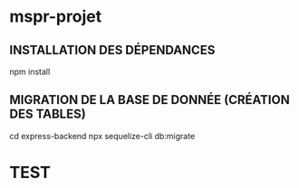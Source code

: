 # mspr-projet


## INSTALLATION DES DÉPENDANCES
npm install 


## MIGRATION DE LA BASE DE DONNÉE (CRÉATION DES TABLES)
cd express-backend
npx sequelize-cli db:migrate

# TEST 


